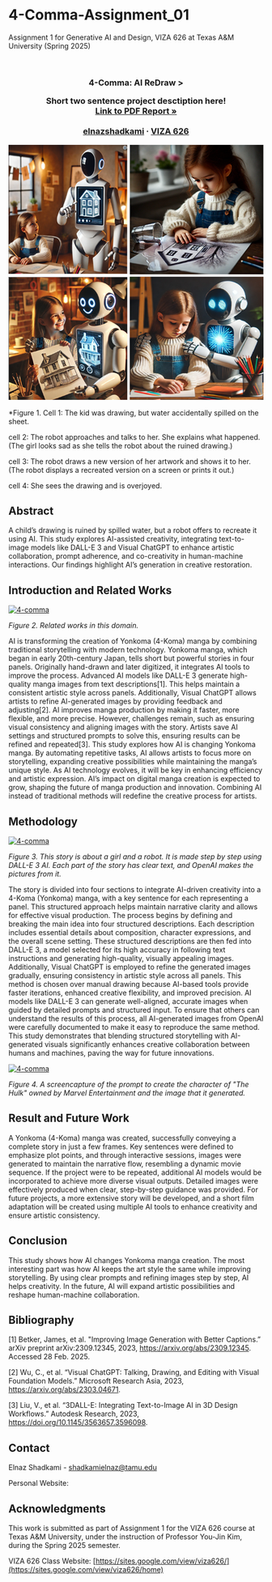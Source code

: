 
# 4-Comma-Assignment_01
Assignment 1 for Generative AI and Design, VIZA 626 at Texas A&amp;M University (Spring 2025)

<!-- Improved compatibility of back to top link: See: https://github.com/othneildrew/Best-README-Template/pull/73 -->
<a id="readme-top"></a>

<!-- PROJECT SHIELDS -->
<!--
*** I'm using markdown "reference style" links for readability.
*** Reference links are enclosed in brackets [ ] instead of parentheses ( ).
*** See the bottom of this document for the declaration of the reference variables
*** for contributors-url, forks-url, etc. This is an optional, concise syntax you may use.
*** https://www.markdownguide.org/basic-syntax/#reference-style-links
-->




<!-- PROJECT LOGO -->
<br />
<div align="center">
  </a>

  <h3 align="center">4-Comma: AI ReDraw >

  <p align="center">
    Short two sentence project desctiption here!
    <br />
    <a href="https://github.com/elnazshadkami/4-comma-Assignments_011/blob/main/PDF/PDF.pdf"><strong>Link to PDF Report »</strong></a>
    <br />
    <br />
    <a href="https://website.com">elnazshadkami</a>
    &middot;
    <a href="https://sites.google.com/view/viza626/home">VIZA 626</a>
  </p>
</div>

[![4-comma][images-fig1]](https://example.com)

*Figure 1.
Cell 1: The kid was drawing, but water accidentally spilled on the sheet.

cell 2: The robot approaches and talks to her. She explains what happened. (The girl looks sad as she tells the robot about the ruined drawing.)

cell 3: The robot draws a new version of her artwork and shows it to her. (The robot displays a recreated version on a screen or prints it out.)

cell 4: She sees the drawing and is overjoyed. 


<!-- Abstract -->
## Abstract
A child’s drawing is ruined by spilled water, but a robot offers to recreate it using AI. This study explores AI-assisted creativity, integrating text-to-image models like DALL-E 3 and Visual ChatGPT to enhance artistic collaboration, prompt adherence, and co-creativity in human-machine interactions. Our findings highlight AI’s generation in creative restoration.

<!-- Introduction and Related Works -->
## Introduction and Related Works

[![4-comma][images-fig2]](https://example.com)

*Figure 2. Related works in this domain.*

AI is transforming the creation of Yonkoma (4-Koma) manga by combining traditional storytelling with modern technology. Yonkoma manga, which began in early 20th-century Japan, tells short but powerful stories in four panels. Originally hand-drawn and later digitized, it integrates AI tools to improve the process.
Advanced AI models like DALL-E 3 generate high-quality manga images from text descriptions[1]. This helps maintain a consistent artistic style across panels. Additionally, Visual ChatGPT allows artists to refine AI-generated images by providing feedback and adjusting[2].
AI improves manga production by making it faster, more flexible, and more precise. However, challenges remain, such as ensuring visual consistency and aligning images with the story. Artists save AI settings and structured prompts to solve this, ensuring results can be refined and repeated​[3].
This study explores how AI is changing Yonkoma manga. By automating repetitive tasks, AI allows artists to focus more on storytelling, expanding creative possibilities while maintaining the manga’s unique style. As AI technology evolves, it will be key in enhancing efficiency and artistic expression. AI’s impact on digital manga creation is expected to grow, shaping the future of manga production and innovation. Combining AI instead of traditional methods will redefine the creative process for artists.


## Methodology
[![4-comma][images-fig3]](https://example.com)

*Figure 3. This story is about a girl and a robot. It is made step by step using DALL-E 3 AI. Each part of the story has clear text, and OpenAI makes the pictures from it.*


The story is divided into four sections to integrate AI-driven creativity into a 4-Koma (Yonkoma) manga, with a key sentence for each representing a panel. This structured approach helps maintain narrative clarity and allows for effective visual production.
The process begins by defining and breaking the main idea into four structured descriptions. Each description includes essential details about composition, character expressions, and the overall scene setting. These structured descriptions are then fed into DALL-E 3, a model selected for its high accuracy in following text instructions and generating high-quality, visually appealing images.
Additionally, Visual ChatGPT is employed to refine the generated images gradually, ensuring consistency in artistic style across all panels. This method is chosen over manual drawing because AI-based tools provide faster iterations, enhanced creative flexibility, and improved precision. AI models like DALL-E 3 can generate well-aligned, accurate images when guided by detailed prompts and structured input. To ensure that others can understand the results of this process, all AI-generated images from OpenAI were carefully documented to make it easy to reproduce the same method. This study demonstrates that blending structured storytelling with AI-generated visuals significantly enhances creative collaboration between humans and machines, paving the way for future innovations.

[![4-comma][images-fig4]](https://example.com)

*Figure 4. A screencapture of the prompt to create the character of "The Hulk" owned by Marvel Entertainment and the image that it generated.*

## Result and Future Work
A Yonkoma (4-Koma) manga was created, successfully conveying a complete story in just a few frames. Key sentences were defined to emphasize plot points, and through interactive sessions, images were generated to maintain the narrative flow, resembling a dynamic movie sequence. If the project were to be repeated, additional AI models would be incorporated to achieve more diverse visual outputs. Detailed images were effectively produced when clear, step-by-step guidance was provided. For future projects, a more extensive story will be developed, and a short film adaptation will be created using multiple AI tools to enhance creativity and ensure artistic consistency.

## Conclusion
This study shows how AI changes Yonkoma manga creation. The most interesting part was how AI keeps the art style the same while improving storytelling. By using clear prompts and refining images step by step, AI helps creativity. In the future, AI will expand artistic possibilities and reshape human-machine collaboration.
<!-- Bibliography -->
## Bibliography
[1] Betker, James, et al. "Improving Image Generation with Better Captions.” arXiv preprint arXiv:2309.12345, 2023, https://arxiv.org/abs/2309.12345. Accessed 28 Feb. 2025.

[2] Wu, C., et al. “Visual ChatGPT: Talking, Drawing, and Editing with Visual Foundation Models.” Microsoft Research Asia, 2023, https://arxiv.org/abs/2303.04671.

[3] Liu, V., et al. “3DALL-E: Integrating Text-to-Image AI in 3D Design Workflows.” Autodesk Research, 2023, https://doi.org/10.1145/3563657.3596098.





<!-- CONTACT -->
## Contact

Elnaz Shadkami - shadkamielnaz@tamu.edu

Personal Website:




<!-- ACKNOWLEDGMENTS -->
## Acknowledgments

This work is submitted as part of Assignment 1 for the VIZA 626 course at Texas A&M University, under the instruction of Professor You-Jin Kim, during the Spring 2025 semester.

VIZA 626 Class Website: [https://sites.google.com/view/viza626/](https://sites.google.com/view/viza626/home)

<!-- MARKDOWN LINKS & IMAGES -->
<!-- https://www.markdownguide.org/basic-syntax/#reference-style-links -->
[contributors-shield]: https://img.shields.io/github/contributors/othneildrew/Best-README-Template.svg?style=for-the-badge
[contributors-url]: https://github.com/othneildrew/Best-README-Template/graphs/contributors
[forks-shield]: https://img.shields.io/github/forks/othneildrew/Best-README-Template.svg?style=for-the-badge
[forks-url]: https://github.com/othneildrew/Best-README-Template/network/members
[stars-shield]: https://img.shields.io/github/stars/othneildrew/Best-README-Template.svg?style=for-the-badge
[stars-url]: https://github.com/othneildrew/Best-README-Template/stargazers
[issues-shield]: https://img.shields.io/github/issues/othneildrew/Best-README-Template.svg?style=for-the-badge
[issues-url]: https://github.com/othneildrew/Best-README-Template/issues
[license-shield]: https://img.shields.io/github/license/othneildrew/Best-README-Template.svg?style=for-the-badge
[license-url]: https://github.com/othneildrew/Best-README-Template/blob/master/LICENSE.txt
[linkedin-shield]: https://img.shields.io/badge/-LinkedIn-black.svg?style=for-the-badge&logo=linkedin&colorB=555
[linkedin-url]: https://linkedin.com/in/othneildrew
[product-screenshot]: images/screenshot.png
[images-fig1]: images/fig1.png
[images-fig2]: images/fig2.png
[images-fig3]: images/fig3.png
[images-fig4]: images/fig4.png
[images-fig5]: images/fig5.png
[images-fig6]: images/fig6.png
[Next.js]: https://img.shields.io/badge/next.js-000000?style=for-the-badge&logo=nextdotjs&logoColor=white
[Next-url]: https://nextjs.org/
[React.js]: https://img.shields.io/badge/React-20232A?style=for-the-badge&logo=react&logoColor=61DAFB
[React-url]: https://reactjs.org/
[Vue.js]: https://img.shields.io/badge/Vue.js-35495E?style=for-the-badge&logo=vuedotjs&logoColor=4FC08D
[Vue-url]: https://vuejs.org/
[Angular.io]: https://img.shields.io/badge/Angular-DD0031?style=for-the-badge&logo=angular&logoColor=white
[Angular-url]: https://angular.io/
[Svelte.dev]: https://img.shields.io/badge/Svelte-4A4A55?style=for-the-badge&logo=svelte&logoColor=FF3E00
[Svelte-url]: https://svelte.dev/
[Laravel.com]: https://img.shields.io/badge/Laravel-FF2D20?style=for-the-badge&logo=laravel&logoColor=white
[Laravel-url]: https://laravel.com
[Bootstrap.com]: https://img.shields.io/badge/Bootstrap-563D7C?style=for-the-badge&logo=bootstrap&logoColor=white
[Bootstrap-url]: https://getbootstrap.com
[JQuery.com]: https://img.shields.io/badge/jQuery-0769AD?style=for-the-badge&logo=jquery&logoColor=white
[JQuery-url]: https://jquery.com
